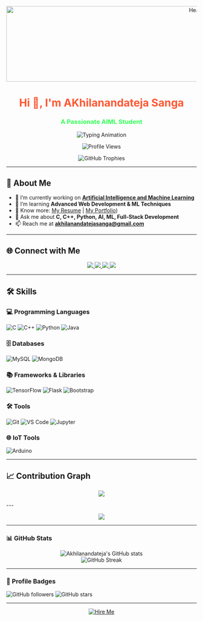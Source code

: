 <p align="center">
  <img src="https://media.giphy.com/media/GsxDnh135hJnHDl4e9/giphy.gif" alt="Header" width="1000" height="200"/>
</p>
<h1 align="center"> <span style="color:#FF5733">Hi 👋, I'm AKhilanandateja Sanga</span> </h1>
<h3 align="center"> <span style="color:#33FF57">A Passionate AIML Student</span> </h3>
<p align="center">
  <img src="https://readme-typing-svg.herokuapp.com?font=Fira+Code&size=22&pause=1000&color=32CD32&center=true&vCenter=true&width=600&lines=Machine+Learning+Developer;AI/ML+Engineer;PHP+Full+Stack+Developer;Full+Stack+Developer" alt="Typing Animation" />
</p>
<p align="center">
  <img src="https://komarev.com/ghpvc/?username=Akhilanandateja&label=Profile%20views&color=0e75b6&style=flat" alt="Profile Views"/>
</p>

<p align="center">
  <img src="https://github-profile-trophy.vercel.app/?username=Akhilanandateja&margin-w=5&no-bg=true&theme=nord" alt="GitHub Trophies"/>
</p>

---

## 🚀 About Me

- 🔭 I’m currently working on **[Artificial Intelligence and Machine Learning]((https://github.com/Akhilanandateja/))**
- 🌱 I’m learning **Advanced Web Development & ML Techniques**
- 📄 Know more: [My Resume](https://drive.google.com/file/d/1g9Tlz3g3hedWVOU_axLeQ2ks5ulNiocl/view?usp=drive_link) | [My Portfolio](https://akhilanandateja.github.io/portfolio/))
- 💬 Ask me about **C, C++, Python, AI, ML, Full-Stack Development**
- 📫 Reach me at **akhilanandatejasanga@gmail.com**

---

## 🌐 Connect with Me

<p align="center">
  <a href="(https://www.linkedin.com/in/akhilanandateja-sanga-2296b6294/)">
    <img src="https://img.shields.io/badge/LinkedIn-0077B5?style=for-the-badge&logo=linkedin"/>
  </a>
  <a href="(https://github.com/Akhilanandateja/)">
    <img src="https://img.shields.io/badge/GitHub-181717?style=for-the-badge&logo=github"/>
  </a>
  <a href="(https://leetcode.com/u/Akhilanandateja/)">
    <img src="https://img.shields.io/badge/LeetCode-FFA116?style=for-the-badge&logo=leetcode"/>
  </a>
  <a href="(https://www.hackerrank.com/profile/Akhilanandateja)">
    <img src="https://img.shields.io/badge/HackerRank-00EA64?style=for-the-badge&logo=hackerrank"/>
  </a>
</p>

---

## 🛠️ Skills

### 💻 Programming Languages

![C](https://img.shields.io/badge/C-00599C?style=for-the-badge&logo=c&logoColor=white)
![C++](https://img.shields.io/badge/C++-00599C?style=for-the-badge&logo=c%2B%2B&logoColor=white)
![Python](https://img.shields.io/badge/Python-3776AB?style=for-the-badge&logo=python&logoColor=white)
![Java](https://img.shields.io/badge/Java-007396?style=for-the-badge&logo=java&logoColor=white)

### 🗄️ Databases

![MySQL](https://img.shields.io/badge/MySQL-4479A1?style=for-the-badge&logo=mysql&logoColor=white)
![MongoDB](https://img.shields.io/badge/MongoDB-47A248?style=for-the-badge&logo=mongodb&logoColor=white)

### 📚 Frameworks & Libraries

![TensorFlow](https://img.shields.io/badge/TensorFlow-FF6F00?style=for-the-badge&logo=tensorflow)
![Flask](https://img.shields.io/badge/Flask-000000?style=for-the-badge&logo=flask)
![Bootstrap](https://img.shields.io/badge/Bootstrap-563D7C?style=for-the-badge&logo=bootstrap)

### 🛠️ Tools

![Git](https://img.shields.io/badge/Git-F05032?style=for-the-badge&logo=git)
![VS Code](https://img.shields.io/badge/VS%20Code-007ACC?style=for-the-badge&logo=visual-studio-code)
![Jupyter](https://img.shields.io/badge/Jupyter-F37626?style=for-the-badge&logo=jupyter)

### 🌐 IoT Tools

![Arduino](https://img.shields.io/badge/Arduino-00979D?style=for-the-badge&logo=arduino)

---

## 📈 Contribution Graph

<p align="center">
  <img src="https://github-readme-activity-graph.vercel.app/graph?username=Akhilanandateja&theme=react-dark"/>
</p>
---

<p align="center">
  <img src="https://quotes-github-readme.vercel.app/api?type=horizontal&theme=dark"/>
</p>

---

### 📊 GitHub Stats

<p align="center">
  <img src="https://github-readme-stats.vercel.app/api?username=akhilanandateja&show_icons=true&theme=radical" alt="Akhilanandateja's GitHub stats" />
  <br />
  <img src="https://github-readme-streak-stats.herokuapp.com/?user=akhilanandateja&theme=radical" alt="GitHub Streak" />
</p>

---

### 🎯 Profile Badges

![GitHub followers](https://img.shields.io/github/followers/Akhilanandateja?style=social)
![GitHub stars](https://img.shields.io/github/stars/Akhilanandateja?style=social)

---
<p align="center">
  <a href="mailto:akhilanandatejasanga@gmail.com">
    <img src="https://readme-typing-svg.herokuapp.com?font=Fira+Code&weight=500&size=22&pause=1000&color=FFA500&width=435&lines=Looking+for+Internship!;Open+to+Full-Time+Opportunities!" alt="Hire Me"/>
  </a>
</p>
